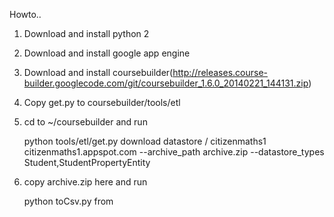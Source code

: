 Howto..

1. Download and install python 2
2. Download and install google app engine
3. Download and install coursebuilder(http://releases.course-builder.googlecode.com/git/coursebuilder_1.6.0_20140221_144131.zip)
4. Copy get.py to coursebuilder/tools/etl
5. cd to ~/coursebuilder and run 

    python tools/etl/get.py download datastore / citizenmaths1 citizenmaths1.appspot.com --archive_path archive.zip --datastore_types Student,StudentPropertyEntity

6. copy archive.zip here and run

    python toCsv.py from 
